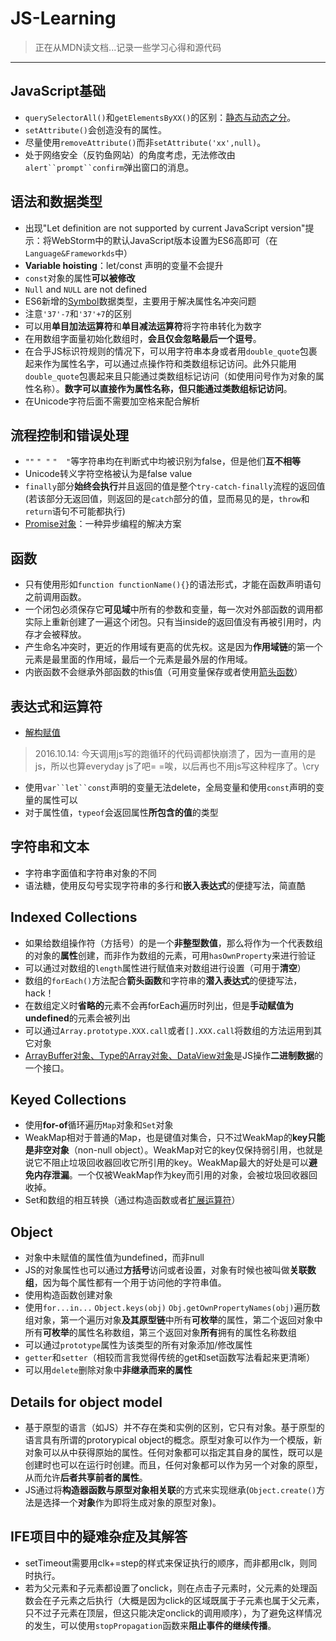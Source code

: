 # JS-Learning

> 正在从MDN读文档...记录一些学习心得和源代码

---

## JavaScript基础
* `querySelectorAll()`和`getElementsByXX()`的区别：[静态与动态之分](http://www.zhihu.com/question/24702250)。
* `setAttribute()`会创造没有的属性。
* 尽量使用`removeAttribute()`而非`setAttribute('xx',null)`。
* 处于网络安全（反钓鱼网站）的角度考虑，无法修改由`alert``prompt``confirm`弹出窗口的消息。

## 语法和数据类型
* 出现"Let definition are not supported by current JavaScript version"提示：将WebStorm中的默认JavaScript版本设置为ES6高即可（在`Language&Frameworkds`中）
* **Variable hoisting**：let/const 声明的变量不会提升
* `const`对象的属性**可以被修改**
* `Null` and `NULL` are not defined
* ES6新增的[Symbol](http://es6.ruanyifeng.com/#docs/symbol)数据类型，主要用于解决属性名冲突问题
* 注意`'37'-7`和`'37'+7`的区别
* 可以用**单目加法运算符**和**单目减法运算符**将字符串转化为数字
* 在用数组字面量初始化数组时，**会且仅会忽略最后一个逗号**。
* 在合乎JS标识符规则的情况下，可以用字符串本身或者用`double_quote`包裹起来作为属性名字，可以通过点操作符和类数组标记访问。此外只能用`double_quote`包裹起来且只能通过类数组标记访问（如使用问号作为对象的属性名称）。**数字可以直接作为属性名称，但只能通过类数组标记访问**。
* 在Unicode字符后面不需要加空格来配合解析

## 流程控制和错误处理
* `""` `" "` `"  "`等字符串均在判断式中均被识别为false，但是他们**互不相等**
* Unicode转义字符空格被认为是false value
* `finally`部分**始终会执行**并且返回的值是整个`try-catch-finally`流程的返回值(若该部分无返回值，则返回的是`catch`部分的值，显而易见的是，`throw`和`return`语句不可能都执行)
* [Promise对象](http://es6.ruanyifeng.com/#docs/promise)：一种异步编程的解决方案

## 函数

* 只有使用形如`function functionName(){}`的语法形式，才能在函数声明语句之前调用函数。
* 一个闭包必须保存它**可见域**中所有的参数和变量，每一次对外部函数的调用都实际上重新创建了一遍这个闭包。只有当inside的返回值没有再被引用时，内存才会被释放。
* 产生命名冲突时，更近的作用域有更高的优先权。这是因为**作用域链**的第一个元素是最里面的作用域，最后一个元素是最外层的作用域。
* 内嵌函数不会继承外部函数的this值（可用变量保存或者使用[箭头函数](http://www.csdn.net/article/2015-07-08/2825159-es6-in-depth-arrow-functions)）

## 表达式和运算符
* [解构赋值](http://www.csdn.net/article/2015-07-07/2825149-es6-in-depth-destructuring)
> 2016.10.14: 今天调用js写的跑循环的代码调都快崩溃了，因为一直用的是js，所以也算everyday js了吧= =唉，以后再也不用js写这种程序了。\cry

* 使用`var``let``const`声明的变量无法delete，全局变量和使用`const`声明的变量的属性可以
* 对于属性值，`typeof`会返回属性**所包含的值**的类型

## 字符串和文本
* 字符串字面值和字符串对象的不同
* 语法糖，使用反勾号实现字符串的多行和**嵌入表达式**的便捷写法，简直酷

## Indexed Collections
* 如果给数组操作符（方括号）的是一个**非整型数值**，那么将作为一个代表数组的对象的**属性**创建，而非作为数组的元素，可用`hasOwnProperty`来进行验证
* 可以通过对数组的`length`属性进行赋值来对数组进行设置（可用于**清空**）
* 数组的`forEach()`方法配合**箭头函数**和字符串的**潜入表达式**的便捷写法，hack！
* 在数组定义时**省略的**元素不会再forEach遍历时列出，但是**手动赋值为undefined**的元素会被列出
* 可以通过`Array.prototype.XXX.call`或者`[].XXX.call`将数组的方法运用到其它对象
* [ArrayBuffer对象、Type的Array对象、DataView对象](http://javascript.ruanyifeng.com/stdlib/arraybuffer.html)是JS操作**二进制数据**的一个接口。

## Keyed Collections
* 使用**for-of**循环遍历`Map`对象和`Set`对象
* WeakMap相对于普通的Map，也是键值对集合，只不过WeakMap的**key只能是非空对象**（non-null object）。WeakMap对它的key仅保持弱引用，也就是说它不阻止垃圾回收器回收它所引用的key。WeakMap最大的好处是可以**避免内存泄漏**。一个仅被WeakMap作为key而引用的对象，会被垃圾回收器回收掉。
* Set和数组的相互转换（通过构造函数或者[扩展运算符](https://developer.mozilla.org/zh-CN/docs/Web/JavaScript/Reference/Operators/Spread_operator)）

## Object
* 对象中未赋值的属性值为undefined，而非null
* JS的对象属性也可以通过**方括号**访问或者设置，对象有时候也被叫做**关联数组**，因为每个属性都有一个用于访问他的字符串值。
* 使用构造函数创建对象
* 使用`for...in...` `Object.keys(obj)` `Obj.getOwnPropertyNames(obj)`遍历数组对象，第一个遍历对象**及其原型链**中所有**可枚举**的属性，第二个返回对象中所有**可枚举**的属性名称数组，第三个返回对象**所有**拥有的属性名称数组
* 可以通过`prototype`属性为该类型的所有对象添加/修改属性
* `getter`和`setter`（相较而言我觉得传统的get和set函数写法看起来更清晰）
* 可以用`delete`删除对象中**非继承而来的属性**

## Details for object model
* 基于原型的语言（如JS）并不存在类和实例的区别，它只有对象。基于原型的语言具有所谓的protorypical object的概念。原型对象可以作为一个模版，新对象可以从中获得原始的属性。任何对象都可以指定其自身的属性，既可以是创建时也可以在运行时创建。而且，任何对象都可以作为另一个对象的原型，从而允许**后者共享前者的属性**。
* JS通过将**构造器函数与原型对象相关联**的方式来实现继承(`Object.create()`方法是选择一个**对象**作为即将生成对象的原型对象)。



## IFE项目中的疑难杂症及其解答

* setTimeout需要用clk+=step的样式来保证执行的顺序，而非都用clk，则同时执行。
* 若为父元素和子元素都设置了onclick，则在点击子元素时，父元素的处理函数会在子元素之后执行（大概是因为click的区域既属于子元素也属于父元素，只不过子元素在顶层，但这只能决定onclick的调用顺序），为了避免这样情况的发生，可以使用`stopPropagation`函数来**阻止事件的继续传播**。